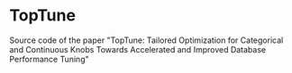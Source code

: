 # TopTune
Source code of the paper "TopTune: Tailored Optimization for Categorical and Continuous Knobs Towards Accelerated and Improved Database Performance Tuning"
